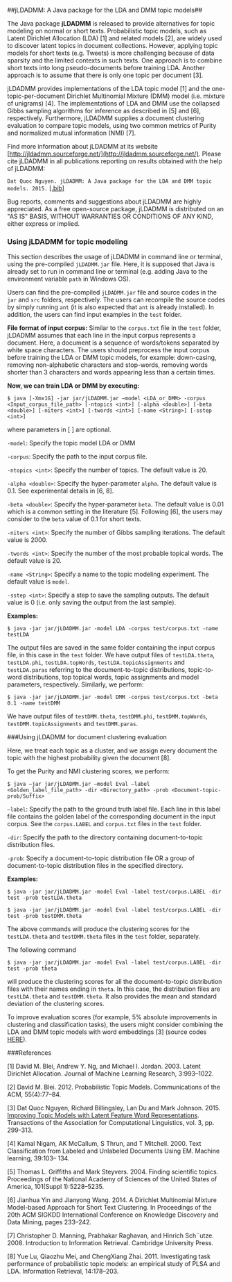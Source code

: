 ##jLDADMM: A Java package for the LDA and DMM topic models##

The Java package **jLDADMM** is released to provide alternatives for topic modeling on normal or short texts. Probabilistic topic models, such as Latent Dirichlet Allocation (LDA) [1] and related models [2], are widely used to discover latent topics in document collections. However, applying topic models for short texts (e.g. Tweets) is more challenging because of data sparsity and the limited contexts in such texts. One approach is to combine short texts into long pseudo-documents before training LDA. Another approach is to assume that there is only one topic per document [3].

jLDADMM provides implementations of the LDA topic model [1] and the one-topic-per-document Dirichlet Multinomial Mixture (DMM) model (i.e. mixture of unigrams) [4]. The implementations of LDA and DMM use the collapsed Gibbs sampling algorithms for inference as described in [5] and [6], respectively. Furthermore, jLDADMM supplies a document clustering evaluation to compare topic models, using two common metrics of Purity and normalized mutual information (NMI) [7].

Find more information about jLDADMM at its website [http://jldadmm.sourceforge.net/](http://jldadmm.sourceforge.net/). Please cite jLDADMM in all publications reporting on results obtained with the help of jLDADMM:

`Dat Quoc Nguyen. jLDADMM: A Java package for the LDA and DMM topic models. 2015.` [[.bib]](http://jldadmm.sourceforge.net/jldadmm.bib)

Bug reports, comments and suggestions about jLDADMM are highly appreciated. As a free open-source package, jLDADMM is distributed on an "AS IS" BASIS, WITHOUT WARRANTIES OR CONDITIONS OF ANY KIND, either express or implied.

### Using jLDADMM for topic modeling

This section describes the usage of jLDADMM in command line or terminal, using the pre-compiled `jLDADMM.jar` file. Here, it is supposed that Java is already set to run in command line or terminal (e.g. adding Java to the environment variable `path` in Windows OS).

Users can find the pre-compiled `jLDADMM.jar` file and source codes in the `jar` and `src` folders, respectively. The users can recompile the source codes by simply running `ant` (it is also expected that `ant` is already installed). In addition, the users can find input examples in the `test` folder.

**File format of input corpus:**  Similar to the `corpus.txt` file in the `test` folder, jLDADMM assumes that each line in the input corpus represents a document. Here, a document is a sequence of words/tokens separated by white space characters. The users should preprocess the input corpus before training the LDA or DMM topic  models, for example: down-casing, removing non-alphabetic characters and stop-words, removing words shorter than 3 characters and words appearing less than a certain times.  

**Now, we can train LDA or DMM by executing:**

	$ java [-Xmx1G] -jar jar/jLDADMM.jar –model <LDA_or_DMM> -corpus <Input_corpus_file_path> [-ntopics <int>] [-alpha <double>] [-beta <double>] [-niters <int>] [-twords <int>] [-name <String>] [-sstep <int>]

where parameters in [ ] are optional.

`-model`: Specify the topic model LDA or DMM

`-corpus`: Specify the path to the input corpus file.

`-ntopics <int>`: Specify the number of topics. The default value is 20.

`-alpha <double>`: Specify the hyper-parameter `alpha`. The default value is 0.1. See experimental details in [6, 8].

`-beta <double>`: Specify the hyper-parameter `beta`. The default value is 0.01 which is a common setting in the literature [5]. Following [6], the users may consider to the `beta` value of 0.1 for short texts.

`-niters <int>`: Specify the number of Gibbs sampling iterations. The default value is 2000.

`-twords <int>`: Specify the number of the most probable topical words. The default value is 20.

`-name <String>`: Specify a name to the topic modeling experiment. The default value is `model`.

`-sstep <int>`: Specify a step to save the sampling outputs. The default value is 0 (i.e. only saving the output from the last sample).

**Examples:**

	$ java -jar jar/jLDADMM.jar -model LDA -corpus test/corpus.txt -name testLDA

The output files are saved in the same folder containing the input corpus file, in this case in the `test` folder. We have output files of `testLDA.theta`, `testLDA.phi`, `testLDA.topWords`, `testLDA.topicAssignments` and `testLDA.paras` referring to the document-to-topic distributions, topic-to-word distributions, top topical words, topic assignments and model parameters, respectively. Similarly, we perform:

	$ java -jar jar/jLDADMM.jar -model DMM -corpus test/corpus.txt -beta 0.1 -name testDMM

We have output files of `testDMM.theta`, `testDMM.phi`, `testDMM.topWords`, `testDMM.topicAssignments` and `testDMM.paras`.

###Using jLDADMM for document clustering evaluation

Here, we treat each topic as a cluster, and we assign every document the topic with the highest probability given the document [8].

To get the Purity and NMI clustering scores, we perform:

	$ java –jar jar/jLDADMM.jar –model Eval –label <Golden_label_file_path> -dir <Directory_path> -prob <Document-topic-prob/Suffix>

`–label`: Specify the path to the ground truth label file. Each line in this label file contains the golden label of the corresponding document in the input corpus. See the `corpus.LABEL` and `corpus.txt` files in the `test` folder.

`-dir`: Specify the path to the directory containing document-to-topic distribution files.

`-prob`: Specify a document-to-topic distribution file OR a group of document-to-topic distribution files in the specified directory.

**Examples:**

	$ java -jar jar/jLDADMM.jar -model Eval -label test/corpus.LABEL -dir test -prob testLDA.theta

	$ java -jar jar/jLDADMM.jar -model Eval -label test/corpus.LABEL -dir test -prob testDMM.theta

The above commands will produce the clustering scores for the `testLDA.theta` and `testDMM.theta` files in the `test` folder, separately.

The following command

	$ java -jar jar/jLDADMM.jar -model Eval -label test/corpus.LABEL -dir test -prob theta

will produce the clustering scores for all the document-to-topic distribution files with their names ending in `theta`. In this case, the distribution files are `testLDA.theta` and `testDMM.theta`. It also provides the mean and standard deviation of the clustering scores.

To improve evaluation scores (for example, 5% absolute improvements in clustering and classification tasks), the users might consider combining the LDA and DMM topic models with word embeddings [3] \(source codes [HERE](https://github.com/datquocnguyen/LFTM)\).

###References

[1]   David M. Blei, Andrew Y. Ng, and Michael I. Jordan. 2003. Latent Dirichlet Allocation. Journal of Machine Learning Research, 3:993–1022.

[2]   David M. Blei. 2012. Probabilistic Topic Models. Communications of the ACM, 55(4):77–84.

[3]   Dat Quoc Nguyen, Richard Billingsley, Lan Du and Mark Johnson. 2015. [Improving Topic Models with Latent Feature Word Representations](https://tacl2013.cs.columbia.edu/ojs/index.php/tacl/article/view/582/158). Transactions of the Association for Computational Linguistics, vol. 3, pp. 299-313.

[4]   Kamal Nigam, AK McCallum, S Thrun, and T Mitchell. 2000. Text Classification from Labeled and Unlabeled Documents Using EM. Machine learning, 39:103– 134.

[5]   Thomas L. Griffiths and Mark Steyvers. 2004. Finding scientific topics. Proceedings of the National Academy of Sciences of the United States of America, 101(Suppl 1):5228–5235.

[6]   Jianhua Yin and Jianyong Wang. 2014. A Dirichlet Multinomial Mixture Model-based Approach for Short Text Clustering. In Proceedings of the 20th ACM SIGKDD International Conference on Knowledge Discovery and Data Mining, pages 233–242.

[7]   Christopher D. Manning, Prabhakar Raghavan, and Hinrich Sch¨utze. 2008. Introduction to Information Retrieval. Cambridge University Press.

[8]   Yue Lu, Qiaozhu Mei, and ChengXiang Zhai. 2011. Investigating task performance of probabilistic topic models: an empirical study of PLSA and LDA. Information Retrieval, 14:178–203.
